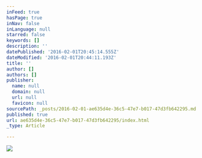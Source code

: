 ```yaml
---
inFeed: true
hasPage: true
inNav: false
inLanguage: null
starred: false
keywords: []
description: ''
datePublished: '2016-02-01T20:45:14.555Z'
dateModified: '2016-02-01T20:44:11.193Z'
title: ''
author: []
authors: []
publisher:
  name: null
  domain: null
  url: null
  favicon: null
sourcePath: _posts/2016-02-01-ae635d4e-36c5-47e7-b017-47d3fb642295.md
published: true
url: ae635d4e-36c5-47e7-b017-47d3fb642295/index.html
_type: Article

---
```

![](https://the-grid-user-content.s3-us-west-2.amazonaws.com/cd0fe8cb-15b4-42b8-a1f4-7622dea9f805.jpg)